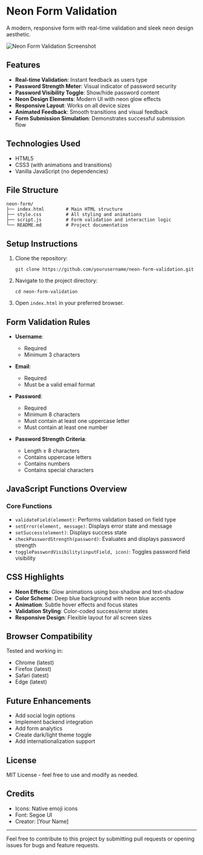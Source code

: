 # Neon Form Validation

A modern, responsive form with real-time validation and sleek neon design aesthetic.

![Neon Form Validation Screenshot](https://api.placeholder/800/400)

## Features

- **Real-time Validation**: Instant feedback as users type
- **Password Strength Meter**: Visual indicator of password security
- **Password Visibility Toggle**: Show/hide password content
- **Neon Design Elements**: Modern UI with neon glow effects
- **Responsive Layout**: Works on all device sizes
- **Animated Feedback**: Smooth transitions and visual feedback
- **Form Submission Simulation**: Demonstrates successful submission flow

## Technologies Used

- HTML5
- CSS3 (with animations and transitions)
- Vanilla JavaScript (no dependencies)

## File Structure

```
neon-form/
├── index.html        # Main HTML structure
├── style.css         # All styling and animations
├── script.js         # Form validation and interaction logic
└── README.md         # Project documentation
```

## Setup Instructions

1. Clone the repository:
   ```
   git clone https://github.com/yourusername/neon-form-validation.git
   ```

2. Navigate to the project directory:
   ```
   cd neon-form-validation
   ```

3. Open `index.html` in your preferred browser.

## Form Validation Rules

- **Username**: 
  - Required
  - Minimum 3 characters

- **Email**:
  - Required
  - Must be a valid email format

- **Password**:
  - Required
  - Minimum 8 characters
  - Must contain at least one uppercase letter
  - Must contain at least one number

- **Password Strength Criteria**:
  - Length ≥ 8 characters
  - Contains uppercase letters
  - Contains numbers
  - Contains special characters

## JavaScript Functions Overview

### Core Functions

- `validateField(element)`: Performs validation based on field type
- `setError(element, message)`: Displays error state and message
- `setSuccess(element)`: Displays success state
- `checkPasswordStrength(password)`: Evaluates and displays password strength
- `togglePasswordVisibility(inputField, icon)`: Toggles password field visibility

## CSS Highlights

- **Neon Effects**: Glow animations using box-shadow and text-shadow
- **Color Scheme**: Deep blue background with neon blue accents
- **Animation**: Subtle hover effects and focus states
- **Validation Styling**: Color-coded success/error states
- **Responsive Design**: Flexible layout for all screen sizes

## Browser Compatibility

Tested and working in:
- Chrome (latest)
- Firefox (latest)
- Safari (latest)
- Edge (latest)

## Future Enhancements

- Add social login options
- Implement backend integration
- Add form analytics
- Create dark/light theme toggle
- Add internationalization support

## License

MIT License - feel free to use and modify as needed.

## Credits

- Icons: Native emoji icons
- Font: Segoe UI
- Creator: [Your Name]

---

Feel free to contribute to this project by submitting pull requests or opening issues for bugs and feature requests.
